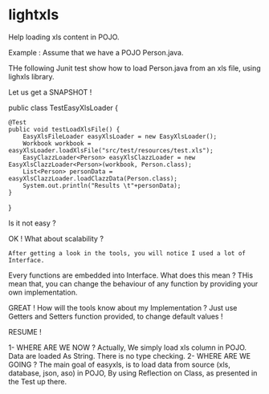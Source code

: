 lightxls
========

Help loading xls content in POJO. 

Example :  Assume that we have a POJO Person.java.

THe following Junit test show how to load Person.java from an xls file, using lighxls library.

Let us get a SNAPSHOT !

public class TestEasyXlsLoader {

	@Test
	public void testLoadXlsFile() {
		EasyXlsFileLoader easyXlsLoader = new EasyXlsLoader();
		Workbook workbook = easyXlsLoader.loadXlsFile("src/test/resources/test.xls");
		EasyClazzLoader<Person> easyXlsClazzLoader = new EasyXlsClazzLoader<Person>(workbook, Person.class);
		List<Person> personData = easyXlsClazzLoader.loadClazzData(Person.class);
		System.out.println("Results \t"+personData);
	}

}

Is it not easy ?

OK ! What about scalability ?

	After getting a look in the tools, you will notice I used a lot of Interface.
Every functions are embedded into Interface. What does this mean ?
THis mean that, you can change the behaviour of any function by providing your own implementation.

GREAT ! How will the tools know about my Implementation ?
    Just use Getters and Setters function provided, to change default values !

RESUME !

1- WHERE ARE WE NOW ?
   Actually, We simply load xls column in POJO. Data are loaded As String. There is no type checking.
2- WHERE ARE WE GOING ?
   The main goal of easyxls, is to load data from source (xls, database, json, aso) in POJO, By using 
   Reflection on Class, as presented in the Test up there.
     